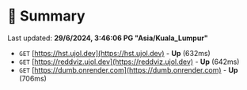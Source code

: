 # 📖 Summary
Last updated: **29/6/2024, 3:46:06 PG "Asia/Kuala_Lumpur"**

- `GET` [https://hst.ujol.dev](https://hst.ujol.dev) - **Up** (632ms)
- `GET` [https://reddviz.ujol.dev](https://reddviz.ujol.dev) - **Up** (642ms)
- `GET` [https://dumb.onrender.com](https://dumb.onrender.com) - **Up** (706ms)
